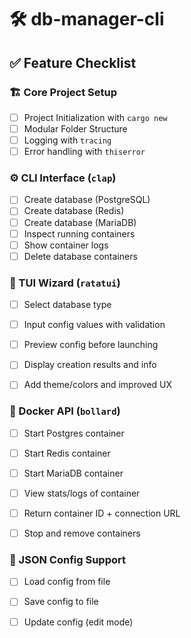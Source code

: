 # 🛠️ db-manager-cli
## ✅ Feature Checklist

### 🏗️ Core Project Setup

- [ ] Project Initialization with `cargo new`
- [ ] Modular Folder Structure
- [ ] Logging with `tracing`
- [ ] Error handling with `thiserror`

### ⚙️ CLI Interface (`clap`)

- [ ] Create database (PostgreSQL)
- [ ] Create database (Redis)
- [ ] Create database (MariaDB)
- [ ] Inspect running containers
- [ ] Show container logs
- [ ] Delete database containers

### 🎨 TUI Wizard (`ratatui`)

- [ ] Select database type
- [ ] Input config values with validation
- [ ] Preview config before launching
- [ ] Display creation results and info

- [ ] Add theme/colors and improved UX

### 🐳 Docker API (`bollard`)

- [ ] Start Postgres container
- [ ] Start Redis container
- [ ] Start MariaDB container

- [ ] View stats/logs of container
- [ ] Return container ID + connection URL
- [ ] Stop and remove containers


### 📄 JSON Config Support

- [ ] Load config from file

- [ ] Save config to file
- [ ] Update config (edit mode)
